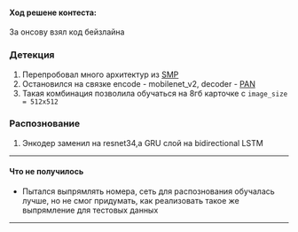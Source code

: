 #### Ход решене контеста:
За онсову взял код бейзлайна

### Детекция
1. Перепробовал много архитектур из [SMP](https://github.com/qubvel/segmentation_models.pytorch)
2. Остановился на связке encode - mobilenet_v2, decoder - [PAN](https://arxiv.org/abs/1805.10180)
3. Такая комбинация позволила обучаться на 8гб карточке с `image_size = 512x512`

### Распознование
1. Энкодер заменил на resnet34,а GRU слой на bidirectional LSTM

---

#### Что не получилось

* Пытался выпрямлять номера, сеть для распознования обучалась лучше, но
не смог придумать, как реализовать такое же выпрямление для тестовых данных

---
